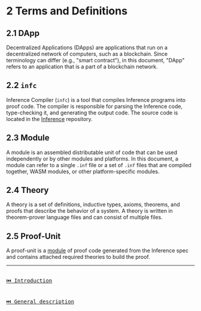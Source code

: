 # 2 Terms and Definitions

## 2.1 DApp

Decentralized Applications (DApps) are applications that run on a decentralized network of computers, such as a blockchain. Since terminology can differ (e.g., "smart contract"), in this document, "DApp" refers to an application that is a part of a blockchain network.

## 2.2 `infc`

Inference Compiler (`infc`) is a tool that compiles Inference programs into proof code. The compiler is responsible for parsing the Inference code, type-checking it, and generating the output code. The source code is located in the [Inference](https://github.com/Inferara/inference) repository.

## 2.3 Module

A module is an assembled distributable unit of code that can be used independently or by other modules and platforms. In this document, a module can refer to a single `.inf` file or a set of `.inf` files that are compiled together, WASM modules, or other platform-specific modules.

## 2.4 Theory

A theory is a set of definitions, inductive types, axioms, theorems, and proofs that describe the behavior of a system. A theory is written in theorem-prover language files and can consist of multiple files.

## 2.5 Proof-Unit

A proof-unit is a [module](./terms-and-definitions.md#23-module) of proof code generated from the Inference spec and contains attached required theories to build the proof.

---

[<kbd><br>⏮️ Introduction<br><br></kbd>](./introduction.md)
[<kbd><br>⏭️ General description<br><br></kbd>](./general-description.md)
